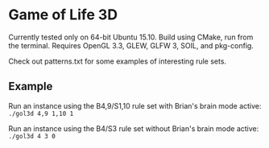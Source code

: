 # Game of Life 3D
Currently tested only on 64-bit Ubuntu 15.10. Build using CMake, run from the terminal. Requires OpenGL 3.3, GLEW, GLFW 3, SOIL, and pkg-config.

Check out patterns.txt for some examples of interesting rule sets.

## Example
Run an instance using the B4,9/S1,10 rule set with Brian's brain mode active:
`./gol3d 4,9 1,10 1`

Run an instance using the B4/S3 rule set without Brian's brain mode active:
`./gol3d 4 3 0`
